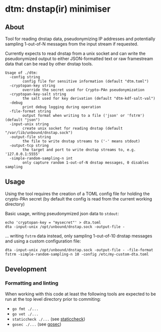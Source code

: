 # dtm: dnstap(ir) minimiser
## About
Tool for reading dnstap data, pseudonymizing IP addresses and potentially sampling
1-out-of-N messages from the input stream if requested.

Currently expects to read dnstap from a unix socket and can write the
pseudonymized output to either JSON-formatted text or raw framestream data that
can be read by other dnstap tools.
```
Usage of ./dtm:
  -config string
    	config file for sensitive information (default "dtm.toml")
  -cryptopan-key string
    	override the secret used for Crypto-PAn pseudonymization
  -cryptopan-key-salt string
    	the salt used for key derivation (default "dtm-kdf-salt-val")
  -debug
    	print debug logging during operation
  -file-format string
    	output format when writing to a file ('json' or 'fstrm') (default "json")
  -input-unix string
    	create unix socket for reading dnstap (default "/var/lib/unbound/dnstap.sock")
  -output-file string
    	the file to write dnstap streams to ('-' means stdout)
  -output-tcp string
    	the target and port to write dnstap streams to, e.g. '127.0.0.1:5555'
  -simple-random-sampling-n int
    	only capture random 1-out-of-N dnstap messages, 0 disables sampling
```

## Usage
Using the tool requires the creation of a TOML config file for holding the
crypto-PAn secret (by default the config is read from the current working directory)

Basic usage, writing pseudonymized json data to `stdout`:
```
echo 'cryptopan-key = "mysecret"' > dta.toml
dta -input-unix /opt/unbound/dnstap.sock -output-file -
```
... writing `fstrm` data instead, only sampling 1-out-of-10 dnstap messages and
using a custom configuration file:
```
dta -input-unix /opt/unbound/dnstap.sock -output-file - -file-format fstrm -simple-random-sampling-n 10 -config /etc/my-custom-dta.toml
```

## Development
### Formatting and linting
When working with this code at least the following tools are expected to be
run at the top level directory prior to commiting:
* `go fmt ./...`
* `go vet ./...`
* `staticcheck ./...` (see [staticcheck](https://staticcheck.io))
* `gosec ./...` (see [gosec](https://github.com/securego/gosec))

